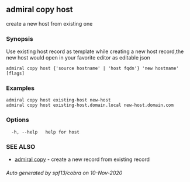 ## admiral copy host

create a new host from existing one

### Synopsis

Use existing host record as template while creating a new host record,the new host would open in your favorite editor as editable json

```
admiral copy host {'source hostname' | 'host fqdn'} 'new hostname' [flags]
```

### Examples

```
admiral copy host existing-host new-host
admiral copy host existing-host.domain.local new-host.domain.com
```

### Options

```
  -h, --help   help for host
```

### SEE ALSO

* [admiral copy](admiral_copy.md)	 - create a new record from existing record

###### Auto generated by spf13/cobra on 10-Nov-2020
